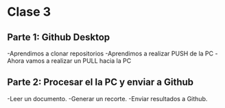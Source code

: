 # Clase 3

## Parte 1: Github Desktop

-Aprendimos a clonar repositorios
-Aprendimos a realizar PUSH de la PC
-Ahora vamos a realizar un PULL hacia la PC
## Parte 2: Procesar el la PC y enviar a Github

-Leer un documento.
-Generar un recorte.
-Enviar resultados a Github.

